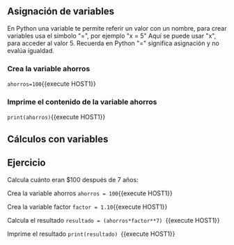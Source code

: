 ## Asignación de variables
En Python una variable te permite referir un valor con un nombre, para crear variables usa el símbolo "=", por ejemplo "x = 5" Aquí se puede usar "x", para acceder al valor 5. Recuerda en Python "=" significa asignación y no evalúa igualdad.

### Crea la variable ahorros
`ahorros=100`{{execute HOST1}}

### Imprime el contenido de la variable ahorros
`print(ahorros)`{{execute HOST1}}

## Cálculos con variables
## Ejercicio
Calcula cuánto eran $100 después de 7 años:

Crea la variable ahorros
`ahorros = 100`{{execute HOST1}}

Crea la variable factor
`factor = 1.10`{{execute HOST1}}

Calcula el resultado
`resultado = (ahorros*factor**7) `{{execute HOST1}}

Imprime el resultado
`print(resultado) `{{execute HOST1}}
